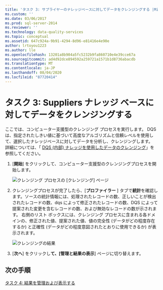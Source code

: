```yaml
---
title: 'タスク 3: サプライヤーのナレッジベースに対してデータをクレンジングする |Microsoft Docs'
ms.custom: ''
ms.date: 03/06/2017
ms.prod: sql-server-2014
ms.reviewer: ''
ms.technology: data-quality-services
ms.topic: conceptual
ms.assetid: 647c924a-9b91-4294-8d96-e81416e4e90e
author: lrtoyou1223
ms.author: lle
ms.openlocfilehash: 13201a8b904a5fc5232b9fa860710e4e39cce67a
ms.sourcegitcommit: ad4d92dce894592a259721a1571b1d8736abacdb
ms.translationtype: MT
ms.contentlocale: ja-JP
ms.lasthandoff: 08/04/2020
ms.locfileid: "87720414"
---
```

# <a name="task-3-cleansing-data-against-the-suppliers-knowledge-base"></a>タスク 3: Suppliers ナレッジ ベースに対してデータをクレンジングする
  ここでは、コンピューター支援型のクレンジング プロセスを実行します。 DQS は、指定されたしきい値に基づいて高度なアルゴリズムと信頼レベルを使用して、選択したナレッジベースに対してデータを分析し、クレンジングします。 詳細については、「 [DQS (内部) ナレッジを使用したデータのクレンジング](https://msdn.microsoft.com/library/hh213061.aspx)」を参照してください。

1.  [**開始**] をクリックして、コンピューター支援型のクレンジングプロセスを開始します。

     ![クレンジング プロセスの [クレンジング] ページ](../../2014/tutorials/media/et-cleansingdataagainstthesupplierkb-01.jpg "クレンジング プロセスの [クレンジング] ページ")

2.  クレンジングプロセスが完了したら、[**プロファイラー** ] タブで**統計**を確認します。ソースの統計情報には、処理されたレコードの数、正しいことが検出されたレコードの数、dqs によって修正されたレコードの数、DQS によって提案された変更を含むレコードの数、および無効なレコードの数が示されます。 右側のリスト ボックスには、クレンジング プロセスに含まれる各ドメインの、修正された値、提案された値、値の完全性 (データがどの程度存在するか) と正確性 (データがどの程度意図されたとおりに使用できるか) が表示されます。

     ![クレンジングの結果](../../2014/tutorials/media/et-cleansingdataagainstthesupplierkb-02.jpg "クレンジングの結果")

3.  [**次へ**] をクリックし**て、[管理と結果の表示**] ページに切り替えます。

## <a name="next-step"></a>次の手順
 [タスク 4: 結果を管理および表示する](../../2014/tutorials/task-4-manaing-and-viewing-results.md)


